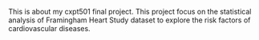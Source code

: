 This is about my cxpt501 final project. This project focus on the statistical analysis of Framingham Heart Study dataset to explore the risk factors of cardiovascular diseases. 

